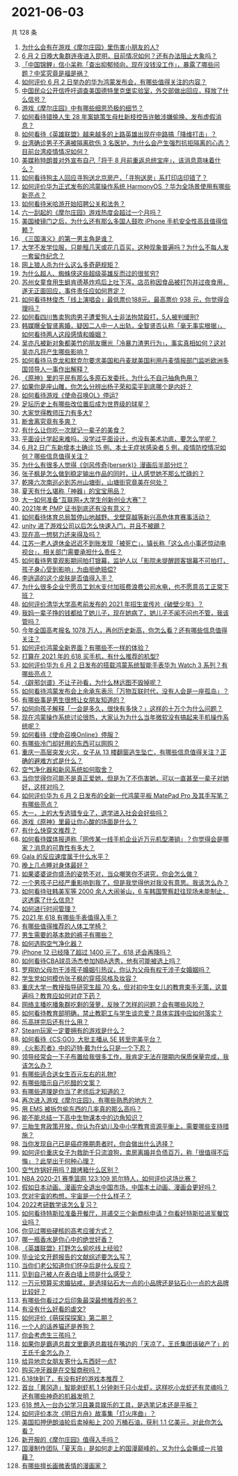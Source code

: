 # 2021-06-03

共 128 条

<!-- BEGIN -->
<!-- 最后更新时间 Thu Jun 03 2021 14:37:29 GMT+0800 (China Standard Time) -->

1. [为什么会有在游戏《摩尔庄园》里伤害小朋友的人?](https://www.zhihu.com/question/462710878)
2. [6 月 2
   日晚大象群连夜进入昆明，目前情况如何？还有办法阻止大象吗？](https://www.zhihu.com/question/462850326)
3. [「中国锦鲤」信小呆称「查出抑郁倾向，现在没钱没工作」，暴露了哪些问题？中奖究竟是福是祸？](https://www.zhihu.com/question/462894547)
4. [如何评价 6 月 2
   日举办的华为鸿蒙发布会，有哪些值得关注的内容？](https://www.zhihu.com/question/462794002)
5. [中国民众公开信呼吁调查美国德特里克堡实验室，外交部做出回应，释放了什么信号？](https://www.zhihu.com/question/462767186)
6. [游戏《摩尔庄园》中有哪些细思恐极的细节？](https://www.zhihu.com/question/334609345)
7. [如何看待错换人生 28
   年案姚策生母杜新枝控告许敏涉嫌偷换、发布虚假消息？](https://www.zhihu.com/question/462756687)
8. [如何看待《英雄联盟》越来越多的上路英雄出现在中路搞「降维打击」？](https://www.zhihu.com/question/456150071)
9. [台湾确诊男子不满被隔离砍伤 3
   名医护，为什么会产生强烈抗拒隔离的心态？目前台湾疫情情况如何？](https://www.zhihu.com/question/462773879)
10. [美媒称特朗普对外宣布自己「将于 8
    月前重返总统宝座」，该消息意味着什么？](https://www.zhihu.com/question/462756205)
11. [如何看待狗主人回应寻狗送北京房产，「寻狗送房」系打印店印错了？](https://www.zhihu.com/question/462885049)
12. [如何评价华为正式发布的鸿蒙操作系统 HarmonyOS
    ？华为全场景使用有哪些新亮点？](https://www.zhihu.com/question/462809074)
13. [如何看待米哈游开始招聘公关和法务？](https://www.zhihu.com/question/462619970)
14. [六一刮起的《摩尔庄园》游戏热度会超过一个月吗？](https://www.zhihu.com/question/462627134)
15. [美国棱镜门之后，为什么还有那么多国人鼓吹 iPhone
    手机安全性高且值得信赖？](https://www.zhihu.com/question/462240019)
16. [《三国演义》的第一男主角是谁？](https://www.zhihu.com/question/58842739)
17. [大学不发学位服，只能租几天或花几百买，这种现象普遍吗？为什么不每人发一套留作纪念？](https://www.zhihu.com/question/461692269)
18. [网上狼人杀为什么这么多奇葩规矩？](https://www.zhihu.com/question/461113834)
19. [为什么超人、蜘蛛侠这些超级英雄反而过的很贫穷?](https://www.zhihu.com/question/460278007)
20. [苏州女童食用生蛆肯德基炸鸡后上吐下泻，店员称因食品被打包并过夜食用，遂无正面回应，事件责任应如何界定？](https://www.zhihu.com/question/462747978)
21. [如何看待林俊杰「线上演唱会」最低票价188元，最高票价 938
    元，你觉得合理吗？](https://www.zhihu.com/question/462572669)
22. [如何看四川售卖狗肉男子遭爱狗人士非法拘禁殴打，5人被判缓刑?](https://www.zhihu.com/question/462762755)
23. [韩媒曝全智贤离婚，疑因二人中一人出轨，全智贤否认称「毫无事实根据」，如何看待两人这段感情和婚姻？](https://www.zhihu.com/question/462889562)
24. [吴亦凡被新对象都美竹的朋友曝光「冷暴力渣男行为」，事实真相如何？这对吴亦凡将产生哪些影响？](https://www.zhihu.com/question/462797581)
25. [如何看待马克龙和默克尔要求美国和丹麦就美国利用丹麦情报部门监听欧洲多国领导人一事作出解释？](https://www.zhihu.com/question/462544852)
26. [《原神》里的平民有那么多原石发委托，为什么不自己抽角色用？](https://www.zhihu.com/question/462697256)
27. [如果你是座山雕，你怎么分辨出杨子荣和栾平到底哪个是内奸？](https://www.zhihu.com/question/27445867)
28. [如何看待游戏《使命召唤OL》停运?](https://www.zhihu.com/question/462358079)
29. [足坛历史上有哪些改位置后成为世界级的球星？](https://www.zhihu.com/question/461055224)
30. [大家觉得教师压力有多大?](https://www.zhihu.com/question/458760853)
31. [断舍离究竟有多爽？](https://www.zhihu.com/question/446430795)
32. [有什么让你吃一次就记一辈子的美食？](https://www.zhihu.com/question/442763529)
33. [平面设计学起来难吗，没学过平面设计，也没有美术功底，要怎么学呢？](https://www.zhihu.com/question/326924848)
34. [6 月2 日广东新增本土确诊 15 例、本土无症状感染者 5
    例，疫情防控情况如何？哪些信息值得关注？](https://www.zhihu.com/question/462877155)
35. [为什么有很多人觉得《剑风传奇(berserk)》漫画后半部分烂？](https://www.zhihu.com/question/25309735)
36. [张子枫是怎么做到稳定输出作品的同时，让人感觉她不那么忙碌的？](https://www.zhihu.com/question/457151092)
37. [乾隆六次南巡必到苏州山塘街，山塘街究竟美在何处？](https://www.zhihu.com/question/462338067)
38. [夏天有什么堪称「神器」的宝宝用品？](https://www.zhihu.com/question/462733814)
39. [大一如何准备“互联网+大学生创新创业大赛”？](https://www.zhihu.com/question/319856374)
40. [2021年考 PMP 证书到底还有没有意义？](https://www.zhihu.com/question/439863354)
41. [如何看待体育总局暂停山地越野、戈壁穿越等新兴高危体育赛事活动？](https://www.zhihu.com/question/462789684)
42. [unity 进了游戏公司以后怎么快速入门，并且不被踢？](https://www.zhihu.com/question/458839849)
43. [现在高一想努力还来得及吗？](https://www.zhihu.com/question/462307548)
44. [江苏一老人退休金迟迟不到账发现「被死亡」，镇长称「这么点小事还惊动电视台」，相关部门需要承担什么责任？](https://www.zhihu.com/question/461872299)
45. [如何看待男童观影期间拍打银幕，监护人以「影院未提醒顾客银幕不可拍打，孩子身心受到影响」为由拒绝赔偿?](https://www.zhihu.com/question/462576679)
46. [李逍遥的这个皮肤是否值得入手？](https://www.zhihu.com/question/462479516)
47. [为什么很多企业宁愿员工划水支付加班费浪费公司水电，也不愿意员工正常下班？](https://www.zhihu.com/question/459051707)
48. [如何评价清华大学高考前发布的 2021
    年招生宣传片《破壁少年》？](https://www.zhihu.com/question/462710342)
49. [我妈一辈子挣的钱都给了她儿子，现在她病了，她儿子不闻不问也不管，我该管吗？](https://www.zhihu.com/question/457182672)
50. [今年全国高考报名 1078
    万人，再创历史新高，你怎么看？还有哪些信息值得关注？](https://www.zhihu.com/question/462737006)
51. [如何评价鸿蒙全新界面？有哪些不一样的体验？](https://www.zhihu.com/question/462812205)
52. [打算在 2021 年的 618 买手机，有什么推荐的机型?](https://www.zhihu.com/question/451810139)
53. [如何评价华为 6 月 2 日发布的搭载鸿蒙系统智能手表华为 Watch 3
    系列？有哪些亮点？](https://www.zhihu.com/question/462815650)
54. [《辟邪剑谱》不让子孙看，为什么林远图不毁掉呢？](https://www.zhihu.com/question/462706805)
55. [如何看待鸿蒙发布会上余承东表示「万物互联时代，没有人会是一座孤岛」？](https://www.zhihu.com/question/462824071)
56. [有哪些事是男生很想让女朋友知道的？](https://www.zhihu.com/question/426854994)
57. [如何向孩子解释「一会是多久，很快有多快？」这样的十万个为什么问题？](https://www.zhihu.com/question/298900284)
58. [现在鸿蒙操作系统讨论很热，大家认为为什么当年微软没有搞起来手机操作系统呢？](https://www.zhihu.com/question/453836684)
59. [如何看待《使命召唤Online》停服？](https://www.zhihu.com/question/462348837)
60. [有哪些冷门却好用的东西可以网购？](https://www.zhihu.com/question/31755025)
61. [重庆一高层突发火灾，女子从 13
    楼翻窗逃生坠亡，有哪些信息值得关注？正确的避难方式是什么？](https://www.zhihu.com/question/462732429)
62. [空气净化器和新风系统如何取舍？](https://www.zhihu.com/question/20287483)
63. [当你觉得你可能不是真正爱她，但是为了不伤害她，可以一直甚至一辈子对她好，这样对吗？](https://www.zhihu.com/question/461770485)
64. [如何评价华为 6 月 2 日发布的全新一代鸿蒙平板 MatePad Pro
    及其手写笔？有哪些亮点？](https://www.zhihu.com/question/462818448)
65. [大一，上的大专选错专业了，退学进入社会会好些吗？](https://www.zhihu.com/question/460555468)
66. [游戏《原神》里最让你心酸的场面是什么？](https://www.zhihu.com/question/462389144)
67. [有什么快穿文推荐？](https://www.zhihu.com/question/390596247)
68. [如何看待媒体报道称「网传某一线手机企业近万元机型滞销」？你觉得会是哪家？消息的可靠性有多大？](https://www.zhihu.com/question/462169085)
69. [Gala 的反应速度属于什么水平？](https://www.zhihu.com/question/459468121)
70. [晚上几点睡对身体最好？](https://www.zhihu.com/question/446207896)
71. [如果婆婆说你盛汤的姿势不对，当众嘲笑你不讲究，你会怎么做？](https://www.zhihu.com/question/462684999)
72. [一个男孩子已经严重影响到我了，但是我觉得他对我没有意思。我该怎么办？](https://www.zhihu.com/question/461582450)
73. [如何看待驻韩美军等 2000 余人大闹釜山，6
    车韩国警察赶往现场未能制止，这透露了什么信息?](https://www.zhihu.com/question/462483378)
74. [如何进行时间管理？](https://www.zhihu.com/question/19705539)
75. [2021 年 618 有哪些手表值得入手？](https://www.zhihu.com/question/457157738)
76. [有哪些值得推荐的人体工学椅？](https://www.zhihu.com/question/29015827)
77. [男生需要的基本款的裤子有哪些？](https://www.zhihu.com/question/28108210)
78. [如何选购空气净化器？](https://www.zhihu.com/question/19565949)
79. [iPhone 12 已经降了超过 1400 元了，618
    还会再降吗？](https://www.zhihu.com/question/462115454)
80. [如何看待CBA球员汤杰参加NBA选秀，他有可能被选上吗？](https://www.zhihu.com/question/462468673)
81. [罗翔劝父母勿干涉孩子婚姻引热议，你认为父母有权干涉子女婚姻吗？](https://www.zhihu.com/question/462591633)
82. [学生党如何模仿张子枫的穿搭风格及妆容？](https://www.zhihu.com/question/297388550)
83. [重庆大学一教授指导研究生超 70
    名，但对初中生女儿的教育束手无策，这普遍吗？教育应如何对症下药？](https://www.zhihu.com/question/462546679)
84. [网络主播吃播象群吃剩的菠萝，反映了怎样的问题？会有哪些风险？](https://www.zhihu.com/question/462709230)
85. [如何看待教育部明确，禁止教职工与学生谈恋爱？具体实践中应如何落实？](https://www.zhihu.com/question/462607174)
86. [乐高拼完后还有什么用？](https://www.zhihu.com/question/436748383)
87. [Steam玩家一定要拥有的游戏是什么？](https://www.zhihu.com/question/370676694)
88. [如何看待《CS:GO》大批主播从 5E 转至完美平台？](https://www.zhihu.com/question/462426659)
89. [《火影忍者》中的迈特·戴为什么只是一个下忍？](https://www.zhihu.com/question/450399642)
90. [领导经常会一下子布置给我很多工作，我肯定无法在限期内保质保量完成，我该怎么办？](https://www.zhihu.com/question/457243466)
91. [有哪些适合送女生百元左右的礼物?](https://www.zhihu.com/question/322183789)
92. [有哪些暗示自己吃醋的文案？](https://www.zhihu.com/question/445457934)
93. [有哪些道理是你当了老师后才知道的？](https://www.zhihu.com/question/366090311)
94. [再次进入游戏《摩尔庄园》，有哪些熟悉的地方？](https://www.zhihu.com/question/462545853)
95. [用 EMS 被拆包偷东西的几率真的那么高吗？](https://www.zhihu.com/question/27985854)
96. [能不能总结一下高中生物课本中的边角知识？](https://www.zhihu.com/question/379424271)
97. [三胎生育政策开放，你认为在幼儿及中小学教育资源平衡上，需要哪些支持措施？](https://www.zhihu.com/question/462407423)
98. [当你发现自己已是癌症晚期患者时，你会做出什么选择？](https://www.zhihu.com/question/267507193)
99. [如何评价重庆女子为救助千只流浪狗，卖房离婚并负债百万，称「很值得不后悔」？此举出于何种心理？](https://www.zhihu.com/question/462541195)
100. [空气炸锅好用吗？跟烤箱什么区别？](https://www.zhihu.com/question/291230420)
101. [NBA 2020-21 赛季篮网 123:109
     凯尔特人，如何评价这场比赛？](https://www.zhihu.com/question/462694307)
102. [假如日本动画、漫画完全退出中国市场，中国本土动画、漫画会更好吗？](https://www.zhihu.com/question/461084402)
103. [您对宇宙的构想，宇宙是一个什么样子？](https://www.zhihu.com/question/456708648)
104. [2022考研数学该怎么复习？](https://www.zhihu.com/question/400670164)
105. [如何看待特斯拉准备开餐厅，并递交三个新商标申请？你看好特斯拉进军餐饮业吗？](https://www.zhihu.com/question/462718838)
106. [你见过哪些硬核的高考应援方式？](https://www.zhihu.com/question/462614666)
107. [哪一瓶香水是你心中的绝世好香？](https://www.zhihu.com/question/345669382)
108. [《英雄联盟》打野怎么偷吃线上经验?](https://www.zhihu.com/question/331868498)
109. [毕业论文开题报告的文献综述要怎么写？](https://www.zhihu.com/question/50614658)
110. [当你们老公知道你们怀孕后是什么反应？](https://www.zhihu.com/question/352213352)
111. [见到自己被人在表白墙上捞是什么感受？](https://www.zhihu.com/question/426184407)
112. [一万元预算买求婚钻戒，是选择钻石大一点的小品牌还是钻石小一点的大品牌比较好？](https://www.zhihu.com/question/29216298)
113. [有哪些你看过之后印象最深最想推荐的书？](https://www.zhihu.com/question/380504895)
114. [有没有什么好看的虐文?](https://www.zhihu.com/question/340669737)
115. [如何评价《萌探探探案》第二期？](https://www.zhihu.com/question/461909859)
116. [一个人的话养猫还是养狗？](https://www.zhihu.com/question/461625066)
117. [你会考虑生三孩吗？](https://www.zhihu.com/question/462397389)
118. [如果你是霸道总裁文里霸道总裁挂在嘴边的「天凉了，王氏集团该破产了」的王氏千金怎么办？](https://www.zhihu.com/question/408494360)
119. [给异地恋女朋友寄什么东西好一点?](https://www.zhihu.com/question/376029422)
120. [购买冲牙器是在交智商税吗？](https://www.zhihu.com/question/346464956)
121. [6.18快到了，有没有好的游戏本推荐？](https://www.zhihu.com/question/459135728)
122. [首台「黄冈造」智能剥虾机 1
     分钟剥千只小龙虾，这样吃小龙虾还有灵魂吗？还有哪些神奇的机器发明？](https://www.zhihu.com/question/461349209)
123. [618 想入一台办公学习且兼具娱乐的工具，是选笔记本还是平板？](https://www.zhihu.com/question/462362985)
124. [如何评价本次《明日方舟》故事集「灯火序曲」？](https://www.zhihu.com/question/462696608)
125. [美国扣押伊朗油轮后卖掉船上 200 万桶石油，获利 1.1
     亿美元，对此你怎么看？](https://www.zhihu.com/question/462609621)
126. [新开服的《摩尔庄园》值得入手吗？](https://www.zhihu.com/question/462528988)
127. [国漫制作团队「夏天岛」是如何走上的国漫巅峰的，又为什么会撕成一片狼藉？](https://www.zhihu.com/question/462243145)
128. [有哪些擅长画微表情的漫画家？](https://www.zhihu.com/question/456969672)

<!-- END -->
